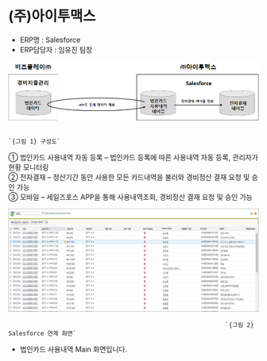 # \(주\)아이투맥스

 - ERP명 : Salesforce  
 - ERP담당자 : 임유진 팀장

![](../../../../.gitbook/assets/image%20%2849%29.png)

                                                                          `{그림 1} 구성도`  

   ① 법인카드 사용내역 자동 등록 – 법인카드 등록에 따른 사용내역 자동 등록, 관리자가 현황 모니터링  
   ② 전자결재 – 정산기간 동안 사용한 모든 카드내역을 불러와 경비정산 결재 요청 및 승인 가능  
   ③ 모바일 – 세일즈포스 APP을 통해 사용내역조회, 경비정산 결재 요청 및 승인 가능

![](../../../../.gitbook/assets/image%20%2872%29.png)

                                                                 `{그림 2} Salesforce 연계 화면`   

 -  법인카드 사용내역 Main 화면입니다.

